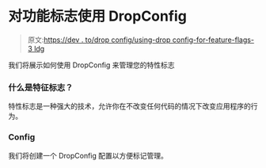 # 对功能标志使用 DropConfig

> 原文:[https://dev . to/drop config/using-drop config-for-feature-flags-3 ldg](https://dev.to/dropconfig/using-dropconfig-for-feature-flags-3ldg)

我们将展示如何使用 DropConfig 来管理您的特性标志

### [](#what-are-feature-flags)什么是特征标志？

特性标志是一种强大的技术，允许你在不改变任何代码的情况下改变应用程序的行为。

### Config

我们将创建一个 DropConfig 配置以方便标记管理。